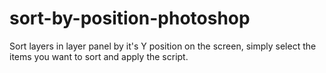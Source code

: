 # sort-by-position-photoshop
Sort layers in layer panel by it's Y position on the screen, simply select the items you want to sort and apply the script.

